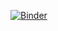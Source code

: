 [![Binder](https://mybinder.org/badge_logo.svg)](https://mybinder.org/v2/gh/viktorstebner/bmp4/HEAD)
